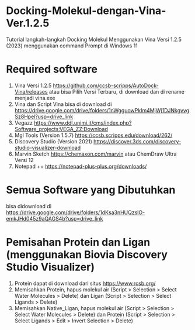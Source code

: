 # Docking-Molekul-dengan-Vina-Ver.1.2.5
Tutorial langkah-langkah Docking Molekul Menggunakan Vina Versi 1.2.5 (2023) menggunakan command Prompt di Windows 11


# Required software
1. Vina Versi 1.2.5 https://github.com/ccsb-scripps/AutoDock-Vina/releases atau bisa Pilih Versi Terbaru, di download dan di rename menjadi vina.exe
2. Vina dan Script Vina bisa di download di https://drive.google.com/drive/folders/1nWgguowPkIm4MjWj1DJNkgvvgSz8Hpel?usp=drive_link
3. Vegazz https://www.ddl.unimi.it/cms/index.php?Software_projects:VEGA_ZZ:Download
4. Mgl Tools (Version 1.5.7) https://ccsb.scripps.edu/download/262/
5. Discovery Studio (Version 2021) https://discover.3ds.com/discovery-studio-visualizer-download
6. Marvin Sketch https://chemaxon.com/marvin atau ChemDraw Ultra Versi 12
7. Notepad ++ https://notepad-plus-plus.org/downloads/

# Semua Software yang Dibutuhkan
bisa didownload di https://drive.google.com/drive/folders/1dKsa3nHUQzslO-emkJHd045z9aQAGS4b?usp=drive_link

# Pemisahan Protein dan Ligan (menggunakan Biovia Discovery Studio Visualizer)
1. Protein dapat di download dari situs https://www.rcsb.org/
2. Memisahkan Protein, hapus molekul air (Script > Selection > Select Water Molecules > Delete) dan Ligan (Script > Selection > Select Ligands > Delete)
3. Memisahkan Native_Ligan, hapus molekul air (Script > Selection > Select Water Molecules > Delete) dan Protein (Script > Selection > Select Ligands > Edit > Invert Selection > Delete)
